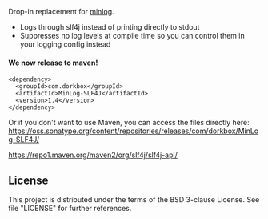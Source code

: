 Drop-in replacement for [minlog](https://github.com/EsotericSoftware/minlog).

* Logs through slf4j instead of printing directly to stdout
* Suppresses no log levels at compile time so you can control them in your logging config instead


<h4>We now release to maven!</h4> 

```
<dependency>
  <groupId>com.dorkbox</groupId>
  <artifactId>MinLog-SLF4J</artifactId>
  <version>1.4</version>
</dependency>
```

Or if you don't want to use Maven, you can access the files directly here:  
https://oss.sonatype.org/content/repositories/releases/com/dorkbox/MinLog-SLF4J/  


https://repo1.maven.org/maven2/org/slf4j/slf4j-api/


<h2>License</h2>

This project is distributed under the terms of the BSD 3-clause License. See file "LICENSE" for further references.

